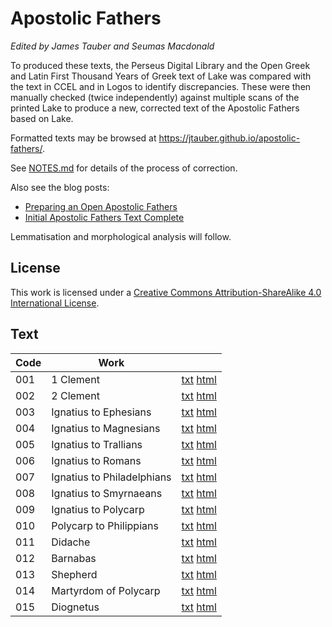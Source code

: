 # Apostolic Fathers

*Edited by James Tauber and Seumas Macdonald*

To produced these texts, the Perseus Digital Library and the Open Greek and Latin First Thousand Years of Greek text of Lake was compared with the text in CCEL and in Logos to identify discrepancies. These were then manually checked (twice independently) against multiple scans of the printed Lake to produce a new, corrected text of the Apostolic Fathers based on Lake.

Formatted texts may be browsed at <https://jtauber.github.io/apostolic-fathers/>.

See [NOTES.md](https://github.com/jtauber/apostolic-fathers/blob/master/NOTES.md) for details of the process of correction.

Also see the blog posts:

* [Preparing an Open Apostolic Fathers](https://jktauber.com/2018/11/01/preparing-open-apostolic-fathers/)
* [Initial Apostolic Fathers Text Complete](https://jktauber.com/2019/02/01/initial-apostolic-fathers-text-complete/)

Lemmatisation and morphological analysis will follow.

## License

This work is licensed under a [Creative Commons Attribution-ShareAlike 4.0 International License](http://creativecommons.org/licenses/by-sa/4.0/).

## Text

| Code | Work                         |          |
| ---- | ---------------------------- | -------- |
| 001  | 1 Clement                    | [txt](https://github.com/jtauber/apostolic-fathers/blob/master/texts/001-i_clement.txt) [html](https://jtauber.github.io/apostolic-fathers/001-i_clement.html) |
| 002  | 2 Clement                    | [txt](https://github.com/jtauber/apostolic-fathers/blob/master/texts/002-ii_clement.txt) [html](https://jtauber.github.io/apostolic-fathers/002-ii_clement.html)  |
| 003  | Ignatius to Ephesians        | [txt](https://github.com/jtauber/apostolic-fathers/blob/master/texts/003-ignatius-ephesians.txt) [html](https://jtauber.github.io/apostolic-fathers/003-ignatius-ephesians.html)  |
| 004  | Ignatius to Magnesians       | [txt](https://github.com/jtauber/apostolic-fathers/blob/master/texts/004-ignatius-magnesians.txt) [html](https://jtauber.github.io/apostolic-fathers/004-ignatius-magnesians.html)  |
| 005  | Ignatius to Trallians        | [txt](https://github.com/jtauber/apostolic-fathers/blob/master/texts/005-ignatius-trallians.txt) [html](https://jtauber.github.io/apostolic-fathers/005-ignatius-trallians.html)  |
| 006  | Ignatius to Romans           | [txt](https://github.com/jtauber/apostolic-fathers/blob/master/texts/006-ignatius-romans.txt) [html](https://jtauber.github.io/apostolic-fathers/006-ignatius-romans.html)  |
| 007  | Ignatius to Philadelphians   | [txt](https://github.com/jtauber/apostolic-fathers/blob/master/texts/007-ignatius-philadelphians.txt) [html](https://jtauber.github.io/apostolic-fathers/007-ignatius-philadelphians.html)  |
| 008  | Ignatius to Smyrnaeans       | [txt](https://github.com/jtauber/apostolic-fathers/blob/master/texts/008-ignatius-smyrnaeans.txt) [html](https://jtauber.github.io/apostolic-fathers/008-ignatius-smyrnaeans.html)  |   
| 009  | Ignatius to Polycarp         | [txt](https://github.com/jtauber/apostolic-fathers/blob/master/texts/009-ignatius-polycarp.txt) [html](https://jtauber.github.io/apostolic-fathers/009-ignatius-polycarp.html)  |
| 010  | Polycarp to Philippians      | [txt](https://github.com/jtauber/apostolic-fathers/blob/master/texts/010-polycarp-philippians.txt) [html](https://jtauber.github.io/apostolic-fathers/010-polycarp-philippians.html)  |
| 011  | Didache                      | [txt](https://github.com/jtauber/apostolic-fathers/blob/master/texts/011-didache.txt) [html](https://jtauber.github.io/apostolic-fathers/011-didache.html) |
| 012  | Barnabas                     | [txt](https://github.com/jtauber/apostolic-fathers/blob/master/texts/012-barnabas.txt) [html](https://jtauber.github.io/apostolic-fathers/012-barnabas.html)  |
| 013  | Shepherd                     | [txt](https://github.com/jtauber/apostolic-fathers/blob/master/texts/013-shepherd.txt) [html](https://jtauber.github.io/apostolic-fathers/013-shepherd.html)  |
| 014  | Martyrdom of Polycarp        | [txt](https://github.com/jtauber/apostolic-fathers/blob/master/texts/014-martyrdom.txt) [html](https://jtauber.github.io/apostolic-fathers/014-martyrdom.html)  |
| 015  | Diognetus                    | [txt](https://github.com/jtauber/apostolic-fathers/blob/master/texts/015-diognetus.txt) [html](https://jtauber.github.io/apostolic-fathers/015-diognetus.html) |
